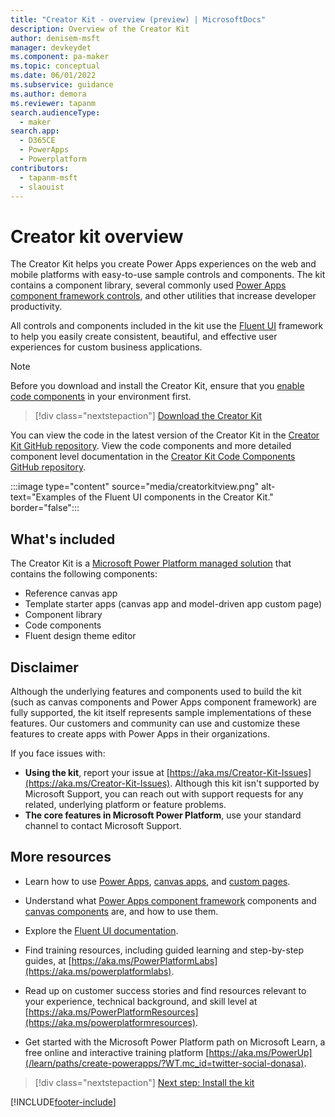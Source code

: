 ```yaml
---
title: "Creator Kit - overview (preview) | MicrosoftDocs"
description: Overview of the Creator Kit
author: denisem-msft
manager: devkeydet
ms.component: pa-maker
ms.topic: conceptual
ms.date: 06/01/2022
ms.subservice: guidance
ms.author: demora
ms.reviewer: tapanm
search.audienceType: 
  - maker
search.app: 
  - D365CE
  - PowerApps
  - Powerplatform
contributors:
  - tapanm-msft
  - slaouist
---
```


# Creator kit overview

The Creator Kit helps you create Power Apps experiences on the web and mobile platforms with easy-to-use sample controls and components. The kit contains a component library, several commonly used [Power Apps component framework controls](/power-apps/developer/component-framework/overview), and other utilities that increase developer productivity. 

All controls and components included in the kit use the [Fluent UI](https://developer.microsoft.com/fluentui#/) framework to help you easily create consistent, beautiful, and effective user experiences for custom business applications.

> [!NOTE]
> Before you download and install the Creator Kit, ensure that you [enable code components](/power-apps/developer/component-framework/component-framework-for-canvas-apps#enable-the-power-apps-component-framework-feature) in your environment first.

> [!div class="nextstepaction"]
> [Download the Creator Kit](https://aka.ms/creatorkitdownload)

You can view the code in the latest version of the Creator Kit in the [Creator Kit GitHub repository](https://github.com/microsoft/powercat-creator-kit). View the code components and more detailed component level documentation in the [Creator Kit Code Components GitHub repository](https://github.com/microsoft/powercat-code-components).

:::image type="content" source="media/creatorkitview.png" alt-text="Examples of the Fluent UI components in the Creator Kit." border="false":::

## What's included

The Creator Kit is a [Microsoft Power Platform managed solution](/power-platform/alm/solution-concepts-alm#managed-and-unmanaged-solutions) that contains the following components:

- Reference canvas app
- Template starter apps (canvas app and model-driven app custom page)
- Component library
- Code components
- Fluent design theme editor

## Disclaimer

Although the underlying features and components used to build the kit (such as canvas components and Power Apps component framework) are fully supported, the kit itself represents sample implementations of these features. Our customers and community can use and customize these features to create apps with Power Apps in their organizations.

If you face issues with:

- **Using the kit**, report your issue at [https://aka.ms/Creator-Kit-Issues](https://aka.ms/Creator-Kit-Issues). Although this kit isn't supported by Microsoft Support, you can reach out with support requests for any related, underlying platform or feature problems.
- **The core features in Microsoft Power Platform**, use your standard channel to contact Microsoft Support.

## More resources

- Learn how to use [Power Apps](/power-apps), [canvas apps](/power-apps/maker/canvas-apps/dev-enterprise-intro), and [custom pages](/power-apps/maker/model-driven-apps/model-app-page-overview).

- Understand what [Power Apps component framework](/power-apps/developer/component-framework/custom-controls-overview) components and [canvas components](/power-apps/maker/canvas-apps/create-component) are, and how to use them.

- Explore the [Fluent UI documentation](https://developer.microsoft.com/fluentui#/).

- Find training resources, including guided learning and step-by-step guides, at [https://aka.ms/PowerPlatformLabs](https://aka.ms/powerplatformlabs).

- Read up on customer success stories and find resources relevant to your experience, technical background, and skill level at [https://aka.ms/PowerPlatformResources](https://aka.ms/powerplatformresources).

- Get started with the Microsoft Power Platform path on Microsoft Learn, a free online and interactive training platform [https://aka.ms/PowerUp](/learn/paths/create-powerapps/?WT.mc_id=twitter-social-donasa).

> [!div class="nextstepaction"]
> [Next step: Install the kit](setup.md)

[!INCLUDE[footer-include](../../includes/footer-banner.md)]
